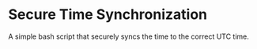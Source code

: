 # Secure Time Synchronization

A simple bash script that securely syncs the time to the correct UTC time.